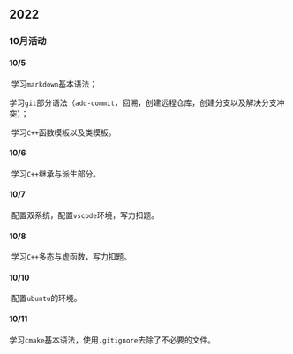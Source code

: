 

## 2022

### 10月活动

#### 10/5

​	学习`markdown`基本语法；

​	学习`git`部分语法（`add-commit`，回溯，创建远程仓库，创建分支以及解决分支冲突）；

​	学习`C++`函数模板以及类模板。

#### 10/6

​	学习`C++`继承与派生部分。

#### 10/7

​	配置双系统，配置`vscode`环境，写力扣题。

#### 10/8

​	学习`C++`多态与虚函数，写力扣题。

#### 10/10

​	配置`ubuntu`的环境。

#### 10/11

​	学习`cmake`基本语法，使用`.gitignore`去除了不必要的文件。

